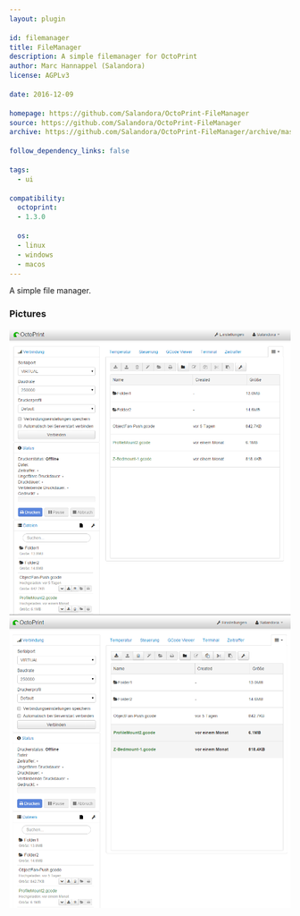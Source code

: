 ```yaml
---
layout: plugin

id: filemanager
title: FileManager
description: A simple filemanager for OctoPrint
author: Marc Hannappel (Salandora)
license: AGPLv3

date: 2016-12-09

homepage: https://github.com/Salandora/OctoPrint-FileManager
source: https://github.com/Salandora/OctoPrint-FileManager
archive: https://github.com/Salandora/OctoPrint-FileManager/archive/master.zip

follow_dependency_links: false

tags:
  - ui

compatibility:
  octoprint:
  - 1.3.0

  os:
  - linux
  - windows
  - macos
---
```


A simple file manager.

### Pictures
![FileManager](/assets/img/plugins/fileManager/img1.png)
![Multi select](/assets/img/plugins/fileManager/img2.png)